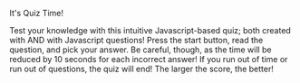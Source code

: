 It's Quiz Time!

Test your knowledge with this intuitive Javascript-based quiz; both created with AND with Javascript questions! Press the start button, read the question, and pick your answer. Be careful, though, as the time will be reduced by 10 seconds for each incorrect answer! If you run out of time or run out of questions, the quiz will end! The larger the score, the better!